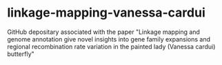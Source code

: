 # linkage-mapping-vanessa-cardui
GitHub depositary associated with the paper "Linkage mapping and genome annotation give novel insights into gene family expansions and regional recombination rate variation in the painted lady (Vanessa cardui) butterfly"

